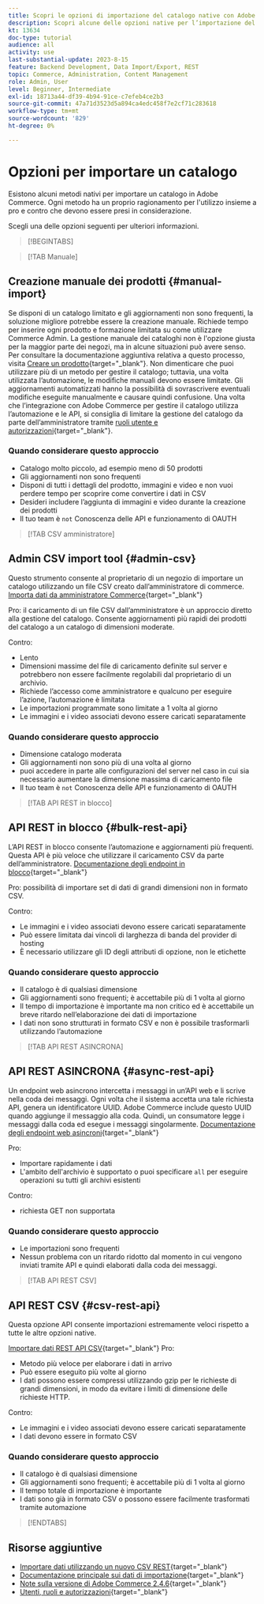 ```yaml
---
title: Scopri le opzioni di importazione del catalogo native con Adobe Commerce
description: Scopri alcune delle opzioni native per l’importazione del catalogo nel tuo store Adobe Commerce.
kt: 13634
doc-type: tutorial
audience: all
activity: use
last-substantial-update: 2023-8-15
feature: Backend Development, Data Import/Export, REST
topic: Commerce, Administration, Content Management
role: Admin, User
level: Beginner, Intermediate
exl-id: 18713a44-df39-4b94-91ce-c7efeb4ce2b3
source-git-commit: 47a71d3523d5a894ca4edc458f7e2cf71c283618
workflow-type: tm+mt
source-wordcount: '829'
ht-degree: 0%

---
```


# Opzioni per importare un catalogo

Esistono alcuni metodi nativi per importare un catalogo in Adobe Commerce. Ogni metodo ha un proprio ragionamento per l&#39;utilizzo insieme a pro e contro che devono essere presi in considerazione.

Scegli una delle opzioni seguenti per ulteriori informazioni.

>[!BEGINTABS]

>[!TAB Manuale]

## Creazione manuale dei prodotti {#manual-import}

Se disponi di un catalogo limitato e gli aggiornamenti non sono frequenti, la soluzione migliore potrebbe essere la creazione manuale. Richiede tempo per inserire ogni prodotto e formazione limitata su come utilizzare Commerce Admin. La gestione manuale dei cataloghi non è l&#39;opzione giusta per la maggior parte dei negozi, ma in alcune situazioni può avere senso. Per consultare la documentazione aggiuntiva relativa a questo processo, visita [Creare un prodotto](https://experienceleague.adobe.com/docs/commerce-admin/catalog/products/product-create.html){target="_blank"}. Non dimenticare che puoi utilizzare più di un metodo per gestire il catalogo; tuttavia, una volta utilizzata l’automazione, le modifiche manuali devono essere limitate. Gli aggiornamenti automatizzati hanno la possibilità di sovrascrivere eventuali modifiche eseguite manualmente e causare quindi confusione. Una volta che l’integrazione con Adobe Commerce per gestire il catalogo utilizza l’automazione e le API, si consiglia di limitare la gestione del catalogo da parte dell’amministratore tramite [ruoli utente e autorizzazioni](https://experienceleague.adobe.com/docs/commerce-admin/systems/user-accounts/permissions-user-roles.html){target="_blank"}.



### Quando considerare questo approccio

- Catalogo molto piccolo, ad esempio meno di 50 prodotti
- Gli aggiornamenti non sono frequenti
- Disponi di tutti i dettagli del prodotto, immagini e video e non vuoi perdere tempo per scoprire come convertire i dati in CSV
- Desideri includere l’aggiunta di immagini e video durante la creazione dei prodotti
- Il tuo team è `not` Conoscenza delle API e funzionamento di OAUTH



>[!TAB CSV amministratore]

## Admin CSV import tool {#admin-csv}

Questo strumento consente al proprietario di un negozio di importare un catalogo utilizzando un file CSV creato dall’amministratore di commerce.
[Importa dati da amministratore Commerce](https://experienceleague.adobe.com/docs/commerce-admin/systems/data-transfer/import/data-import.html){target="_blank"}

Pro: il caricamento di un file CSV dall’amministratore è un approccio diretto alla gestione del catalogo. Consente aggiornamenti più rapidi dei prodotti del catalogo a un catalogo di dimensioni moderate.

Contro:

- Lento
- Dimensioni massime del file di caricamento definite sul server e potrebbero non essere facilmente regolabili dal proprietario di un archivio.
- Richiede l’accesso come amministratore e qualcuno per eseguire l’azione, l’automazione è limitata
- Le importazioni programmate sono limitate a 1 volta al giorno
- Le immagini e i video associati devono essere caricati separatamente



### Quando considerare questo approccio

- Dimensione catalogo moderata
- Gli aggiornamenti non sono più di una volta al giorno
- puoi accedere in parte alle configurazioni del server nel caso in cui sia necessario aumentare la dimensione massima di caricamento file
- Il tuo team è `not` Conoscenza delle API e funzionamento di OAUTH



>[!TAB API REST in blocco]

## API REST in blocco {#bulk-rest-api}

L’API REST in blocco consente l’automazione e aggiornamenti più frequenti. Questa API è più veloce che utilizzare il caricamento CSV da parte dell’amministratore.
[Documentazione degli endpoint in blocco](https://developer.adobe.com/commerce/webapi/rest/use-rest/bulk-endpoints/){target="_blank"}

Pro: possibilità di importare set di dati di grandi dimensioni non in formato CSV.

Contro:

- Le immagini e i video associati devono essere caricati separatamente
- Può essere limitata dai vincoli di larghezza di banda del provider di hosting
- È necessario utilizzare gli ID degli attributi di opzione, non le etichette



### Quando considerare questo approccio

- Il catalogo è di qualsiasi dimensione
- Gli aggiornamenti sono frequenti; è accettabile più di 1 volta al giorno
- Il tempo di importazione è importante ma non critico ed è accettabile un breve ritardo nell’elaborazione dei dati di importazione
- I dati non sono strutturati in formato CSV e non è possibile trasformarli utilizzando l’automazione



>[!TAB API REST ASINCRONA]

## API REST ASINCRONA {#async-rest-api}

Un endpoint web asincrono intercetta i messaggi in un’API web e li scrive nella coda dei messaggi. Ogni volta che il sistema accetta una tale richiesta API, genera un identificatore UUID. Adobe Commerce include questo UUID quando aggiunge il messaggio alla coda. Quindi, un consumatore legge i messaggi dalla coda ed esegue i messaggi singolarmente.
[Documentazione degli endpoint web asincroni](https://developer.adobe.com/commerce/webapi/rest/use-rest/asynchronous-web-endpoints/){target="_blank"}

Pro:

- Importare rapidamente i dati
- L&#39;ambito dell&#39;archivio è supportato o puoi specificare `all` per eseguire operazioni su tutti gli archivi esistenti

Contro:

- richiesta GET non supportata

### Quando considerare questo approccio

- Le importazioni sono frequenti
- Nessun problema con un ritardo ridotto dal momento in cui vengono inviati tramite API e quindi elaborati dalla coda dei messaggi.



>[!TAB API REST CSV]

## API REST CSV {#csv-rest-api}

Questa opzione API consente importazioni estremamente veloci rispetto a tutte le altre opzioni native.

[Importare dati REST API CSV](https://developer.adobe.com/commerce/webapi/rest/modules/import/){target="_blank"}
Pro:

- Metodo più veloce per elaborare i dati in arrivo
- Può essere eseguito più volte al giorno
- I dati possono essere compressi utilizzando gzip per le richieste di grandi dimensioni, in modo da evitare i limiti di dimensione delle richieste HTTP.

Contro:

- Le immagini e i video associati devono essere caricati separatamente
- I dati devono essere in formato CSV

### Quando considerare questo approccio

- Il catalogo è di qualsiasi dimensione
- Gli aggiornamenti sono frequenti; è accettabile più di 1 volta al giorno
- Il tempo totale di importazione è importante
- I dati sono già in formato CSV o possono essere facilmente trasformati tramite automazione



>[!ENDTABS]

## Risorse aggiuntive

- [Importare dati utilizzando un nuovo CSV REST](https://developer.adobe.com/commerce/webapi/rest/modules/import/){target="_blank"}
- [Documentazione principale sui dati di importazione](https://experienceleague.adobe.com/docs/commerce-admin/systems/data-transfer/import/data-import.html){target="_blank"}
- [Note sulla versione di Adobe Commerce 2.4.6](https://experienceleague.adobe.com/docs/commerce-operations/release/notes/adobe-commerce/2-4-6.html){target="_blank"}
- [Utenti, ruoli e autorizzazioni](../site-management/users-roles-permissions.md){target="_blank"}

